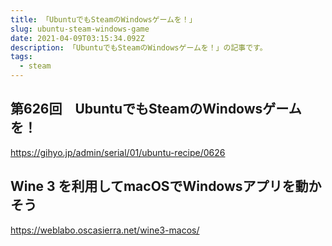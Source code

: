 ```yaml
---
title: 「UbuntuでもSteamのWindowsゲームを！」
slug: ubuntu-steam-windows-game
date: 2021-04-09T03:15:34.092Z
description: 「UbuntuでもSteamのWindowsゲームを！」の記事です。
tags:
  - steam
---
```

## 第626回　UbuntuでもSteamのWindowsゲームを！

<https://gihyo.jp/admin/serial/01/ubuntu-recipe/0626>

## Wine 3 を利用してmacOSでWindowsアプリを動かそう

<https://weblabo.oscasierra.net/wine3-macos/>